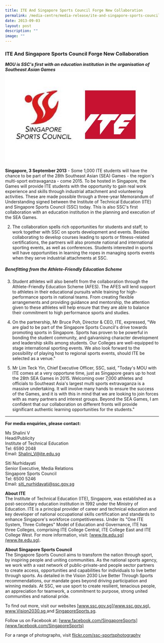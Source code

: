 ```yaml
---
title: ITE And Singapore Sports Council Forge New Collaboration
permalink: /media-centre/media-release/ite-and-singapore-sports-council-forge-new-collaboration/
date: 2013-09-03
layout: post
description: ""
image: ""
---
```

### **ITE And Singapore Sports Council Forge New Collaboration**

***MOU is SSC's first with an education institution in the organisation of Southeast Asian Games***
![](/images/Media%20Centre/Media%20Release/2013/Sep/ite%20ssc.jpeg)

**Singapore, 3 September 2013** - Some 1,000 ITE students will have the chance to be part of the 28th Southeast Asian (SEA) Games - the region's multi-sport extravaganza - come 2015. To be hosted in Singapore, the Games will provide ITE students with the opportunity to gain real work experience and skills through industrial attachment and volunteering activities. These are made possible through a three-year Memorandum of Understanding signed between the Institute of Technical Education (ITE) and Singapore Sports Council (SSC) today. This is also SSC's first collaboration with an education institution in the planning and execution of the SEA Games.

2. The collaboration spells rich opportunities for students and staff, to work together with SSC on sports development and events. Besides collaborating to develop courses leading to sports or fitness-related certifications, the partners will also promote national and international sporting events, as well as conferences. Students interested in sports will have opportunities in learning the ropes in managing sports events when they serve industrial attachments at SSC.

##### **Benefitting from the Athlete-Friendly Education Scheme**

3. Student athletes will also benefit from the collaboration through the Athlete-Friendly Education Scheme (AFES). The AFES will lend support to athletes in their educational pursuits while training for high-performance sports in national teams. From creating flexible arrangements and providing guidance and mentorship, the attention given to these athletes will help ensure that they are able to balance their commitment to high performance sports and studies.

4. On the partnership, Mr Bruce Poh, Director & CEO, ITE, expressed, "We are glad to be part of the Singapore Sports Council's drive towards promoting sports in Singapore. Sports has proven to be powerful in bonding the student community, and galvanising character development and leadership skills among students. Our Colleges are well-equipped to stage international sporting events. We also look forward to the possibility of playing host to regional sports events, should ITE be selected as a venue."

5. Mr Lim Teck Yin, Chief Executive Officer, SSC, said, "Today's MOU with ITE comes at a very opportune time, just as Singapore gears up to host the 28th SEA Games in 2015. Welcoming over 7,000 athletes and officials to Southeast Asia's largest multi sports extravaganza is a massive undertaking. It will involve many hands to ensure the success of the Games, and it is with this in mind that we are looking to join forces with as many partners and interest groups. Beyond the SEA Games, I am confident that our collaboration on different fronts will provide significant authentic learning opportunities for the students."

---

**For media enquiries, please contact:**

Ms Shalini V
<br>Head/Publicity
<br>Institute of Technical Education
<br>Tel: 6590 2048
<br>Email: Shalini_V@ite.edu.sg

Siti Nurhidayati
<br>Senior Executive, Media Relations
<br>Singapore Sports Council
<br>Tel: 6500 5246
<br>Email: [siti_nurhidayati@ssc.gov.sg](siti_nurhidayati@ssc.gov.sg)

**About ITE**
<br>
The Institute of Technical Education (ITE), Singapore, was established as a post-secondary education institution in 1992 under the Ministry of Education. ITE is a principal provider of career and technical education and key developer of national occupational skills certification and standards to enhance Singapore's workforce competitiveness. Under its "One ITE System, Three Colleges" Model of Education and Governance, ITE has three Colleges, comprising ITE College Central, ITE College East and ITE College West. For more information, visit: [www.ite.edu.sg](www.ite.edu.sg).

**About Singapore Sports Council**
<br>
The Singapore Sports Council aims to transform the nation through sport, by inspiring people and uniting communities. As the national sports agency, we work with a vast network of public-private-and people sector partners to create access, opportunities and capabilities for individuals to live better through sports. As detailed in the Vision 2030 Live Better Through Sports recommendations, our mandate goes beyond driving participation and winning medals. At SSC, we use sport to create resilient, tenacious people, an appreciation for teamwork, a commitment to purpose, strong united communities and national pride.

To find out more, visit our websites [www.ssc.gov.sg](www.ssc.gov.sg), [www.Vision2030.sg ](www.Vision2030.sg )and [SingaporeSports.sg](SingaporeSports.sg).

Follow us on Facebook at: [www.facebook.com/SingaporeSports](www.facebook.com/SingaporeSports)

For a range of photographs, visit [flickr.com/ssc-sportsphotography](flickr.com/ssc-sportsphotography)